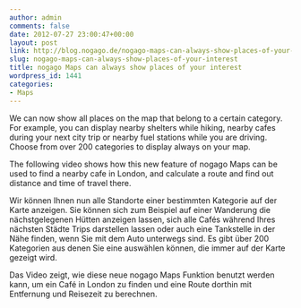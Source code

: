 ```yaml
---
author: admin
comments: false
date: 2012-07-27 23:00:47+00:00
layout: post
link: http://blog.nogago.de/nogago-maps-can-always-show-places-of-your-interest/
slug: nogago-maps-can-always-show-places-of-your-interest
title: nogago Maps can always show places of your interest
wordpress_id: 1441
categories:
- Maps
---
```


We can now show all places on the map that belong to a certain category. For example, you can display nearby shelters while hiking, nearby cafes during your next city trip or nearby fuel stations while you are driving. Choose from over 200 categories to display always on your map. 

The following video shows how this new feature of nogago Maps can be used to find a nearby cafe in London, and calculate a route and find out distance and time of travel there.


Wir können Ihnen nun alle Standorte einer bestimmten Kategorie auf der Karte anzeigen. Sie können sich zum Beispiel auf einer Wanderung die nächstgelegenen Hütten anzeigen lassen, sich alle Cafés während Ihres nächsten Städte Trips darstellen lassen oder auch eine Tankstelle in der Nähe finden, wenn Sie mit dem Auto unterwegs sind. Es gibt über 200 Kategorien aus denen Sie eine auswählen können, die immer auf der Karte gezeigt wird.

Das Video zeigt, wie diese neue nogago Maps Funktion benutzt werden kann, um ein Café in London zu finden und eine Route dorthin mit Entfernung und Reisezeit zu berechnen.


